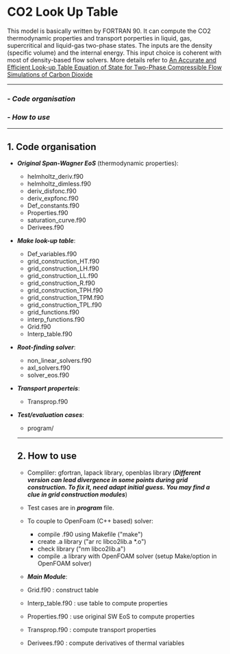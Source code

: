# CO2 Look Up Table
This model is basically written by FORTRAN 90. It can compute the CO2 thermodynamic properties and transport porperties in liquid, gas, supercritical and liquid-gas two-phase states. The inputs are the density (specific volume) and the internal energy. This input choice is coherent with most of density-based flow solvers. More details refer to [An Accurate and Efficient Look-up Table Equation of State for Two-Phase Compressible Flow Simulations of Carbon Dioxide](https://pubs.acs.org/doi/10.1021/acs.iecr.8b00507)


---
### - ***Code organisation***
### - ***How to use***
---

## 1. Code organisation

- ***Original Span-Wagner EoS*** (thermodynamic properties):
  - helmholtz_deriv.f90
  - helmholtz_dimless.f90
  - deriv_disfonc.f90
  - deriv_expfonc.f90
  - Def_constants.f90
  - Properties.f90
  - saturation_curve.f90
  - Derivees.f90
- ***Make look-up table***:
  - Def_variables.f90
  - grid_construction_HT.f90
  - grid_construction_LH.f90
  - grid_construction_LL.f90
  - grid_construction_R.f90
  - grid_construction_TPH.f90
  - grid_construction_TPM.f90
  - grid_construction_TPL.f90
  - grid_functions.f90
  - interp_functions.f90
  - Grid.f90
  - Interp_table.f90
- ***Root-finding solver***:
  - non_linear_solvers.f90
  - axl_solvers.f90
  -  solver_eos.f90
- ***Transport properteis***:
  -  Transprop.f90

- ***Test/evaluation cases***:
  - program/
  
  ---
  ## 2. How to use
  - Compliler: gfortran, lapack library, openblas library (***Different version can lead divergence in some points during grid construction. To fix it, need adapt initial guess. You may find a clue in grid construction modules***)
  - Test cases are in ***program*** file.
  - To couple to OpenFoam (C++ based) solver:
    - compile .f90 using Makefile ("make")
    - create .a library ("ar rc libco2lib.a *.o")
    - check library ("nm libco2lib.a")
    - compile .a library with OpenFOAM solver (setup Make/option in OpenFOAM solver)
  
  -  ***Main Module***:
    - Grid.f90 : construct table
    - Interp_table.f90 : use table to compute properties
    - Properties.f90 : use original SW EoS to compute properties
    - Transprop.f90 : compute transport properties
    - Derivees.f90 : compute derivatives of thermal variables
 
